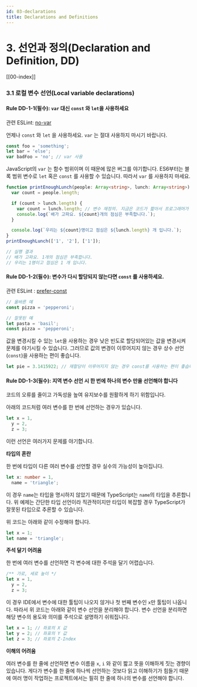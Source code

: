 ```yaml
---
id: 03-declarations
title: Declarations and Definitions
---
```


# 3. 선언과 정의(Declaration and Definition, DD)

[[00-index]]

### 3.1 로컬 변수 선언(Local variable declarations)

#### Rule DD-1-1(필수): `var` 대신 `const` 와 `let`을 사용하세요

관련 ESLint: [no-var](https://eslint.org/docs/latest/rules/no-var)

언제나 `const` 와 `let` 을 사용하세요. `var` 는 절대 사용하지 마시기 바랍니다.

```ts
const foo = 'something';
let bar = 'else';
var badFoo = 'no'; // var 사용
```

JavaScript의 `var` 는 함수 범위이며 이 때문에 많은 버그를 야기합니다. ES6부터는 블록 범위 변수로 `let` 혹은 `const` 를 사용할 수 있습니다. 따라서 `var` 를 사용하지 마세요.

```ts
function printEnoughLunch(people: Array<string>, lunch: Array<string>): void {
  var count = people.length;

  if (count > lunch.length) {
    var count = lunch.length; // 변수 재정의. 지금은 코드가 짧아서 프로그래머가 알아채기 쉬우나, 코드가 길어진다면 알아차리기 힘듭니다
    console.log(`배가 고파요. ${count}개의 점심은 부족합니다.`);
  }

  console.log(`우리는 ${count}명이고 점심은 ${lunch.length} 개 입니다.`);
}
printEnoughLunch(['1', '2'], ['1']);

// 실행 결과
// 배가 고파요. 1개의 점심은 부족합니다.
// 우리는 1명이고 점심은 1 개 입니다.
```

#### Rule DD-1-2(필수): 변수가 다시 할당되지 않는다면 `const` 를 사용하세요.

관련 ESLint : [prefer-const](https://eslint.org/docs/latest/rules/prefer-const)

```ts
// 올바른 예
const pizza = 'pepperoni';

// 잘못된 예
let pasta = 'basil';
const pizza = 'pepperoni';
```

값을 변경시킬 수 있는 `let`을 사용하는 경우 낮은 빈도로 할당되어있는 값을 변경시켜 문제를 야기시킬 수 있습니다. 그러므로 값의 변경이 이루어지지 않는 경우 상수 선언 (`const`)을 사용하는 편이 좋습니다.

```ts
let pie = 3.1415922; // 재할당이 이루어지지 않는 경우 const를 사용하는 편이 좋습니다.
```

#### Rule DD-1-3(필수): 지역 변수 선언 시 한 번에 하나의 변수 만을 선언해야 합니다

코드의 오류를 줄이고 가독성을 높여 유지보수를 원활하게 하기 위함입니다.

아래의 코드처럼 여러 변수를 한 번에 선언하는 경우가 있습니다.

```ts
let x = 1,
  y = 2,
  z = 3;
```

이런 선언은 여러가지 문제를 야기합니다.

**타입의 혼란**

한 번에 타입이 다른 여러 변수를 선언할 경우 실수의 가능성이 높아집니다.

```ts
let x: number = 1,
  name = 'triangle';
```

이 경우 `name`는 타입을 명시하지 않았기 때문에 TypeScript는 `name`의 타입을 추론합니다. 위 예제는 간단한 타입 선언이라 직관적이지만 타입이 복잡할 경우 TypeScript가 잘못된 타입으로 추론할 수 있습니다.

위 코드는 아래와 같이 수정해야 합니다.

```ts
let x = 1;
let name = 'triangle';
```

**주석 달기 어려움**

한 번에 여러 변수를 선언하면 각 변수에 대한 주석을 달기 어렵습니다.

```ts
/** 가로, 세로 높이 */
let x = 1,
  y = 2,
  z = 3;
```

이 경우 IDE에서 변수에 대한 툴팁이 나오지 않거나 첫 번째 변수인 `x`만 툴팁이 나옵니다. 따라서 위 코드는 아래와 같이 변수 선언을 분리해야 합니다. 변수 선언을 분리하면 해당 변수의 용도와 의미를 주석으로 설명하기 쉬워집니다.

```ts
let x = 1; // 좌표의 X 값
let y = 2; // 좌표의 Y 값
let z = 3; // 좌표의 Z-Index
```

**이해의 어려움**

여러 변수를 한 줄에 선언하면 변수 이름을 `x`, `i` 와 같이 짧고 뜻을 이해하게 짓는 경향이 있습니다. 게다가 변수를 한 줄에 하나씩 선언하는 것보다 읽고 이해하기가 힘들기 때문에 여러 명이 작업하는 프로젝트에서는 필히 한 줄에 하나의 변수를 선언해야 합니다.
